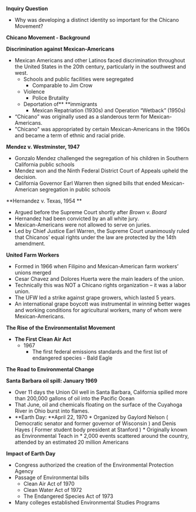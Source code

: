 

**Inquiry Question**

* Why was developing a distinct identity so important for the Chicano Movement?

**Chicano Movement - Background**

**Discrimination against Mexican-Americans**

* Mexican Americans and other Latinos faced discrimination throughout the United States in the 20th century, particularly in the southwest and west.
    * Schools and public facilities were segregated
        * Comparable to Jim Crow
    * Violence
        * Police Brutality
    * Deportation of** **immigrants
        * Mexican Repatriation (1930s) and Operation “Wetback” (1950s)
* “Chicano” was originally used as a slanderous term for Mexican-Americans.
* "Chicano" was  appropriated by certain Mexican-Americans in the 1960s and became a term of ethnic and racial pride.

**Mendez v. Westminster, 1947**

* Gonzalo Mendez challenged the segregation of his children in Southern California public schools
* Mendez won and the Ninth Federal District Court of Appeals upheld the decision.
* California Governor Earl Warren then signed bills that ended Mexican-American segregation in public schools

**Hernandez v. Texas, 1954 **

* Argued before the Supreme Court shortly after _Brown v. Board_
* Hernandez had been convicted by an all white jury.
* Mexican-Americans were not allowed to serve on juries.
* Led by Chief Justice Earl Warren, the Supreme Court unanimously ruled that Chicanos’ equal rights under the law are protected by the 14th amendment.

**United Farm Workers**

* Formed in 1966 when Filipino and Mexican-American farm workers’ unions merged
* Cesar Chavez and Dolores Huerta were the main leaders of the union.
* Technically this was NOT a Chicano rights organization – it was a labor union.
* The UFW led a strike against grape growers, which lasted 5 years.
* An international grape boycott was instrumental in winning better  wages and working conditions for agricultural workers, many of whom were Mexican-Americans.  

**The Rise of the Environmentalist Movement**

* **The First Clean Air Act**
    * 1967
        * The first federal emissions standards and the first list of endangered species - Bald Eagle

**The Road to Environmental Change**

**Santa Barbara oil spill: January 1969**

* Over 11 days the Union Oil well in Santa Barbara, California spilled more than 200,000 gallons of oil into the Pacific Ocean 
* That June, oil and chemicals floating on the surface of the Cuyahoga River in Ohio burst into flames.
* **Earth Day: **April 22, 1970
        * Organized by Gaylord Nelson ( Democratic senator and former governor of Wisconsin ) and Denis Hayes ( Former student body president at Stanford )
        * Originally known as Environmental Teach in
        * 2,000 events scattered around the country, attended by an estimated 20 million Americans

**Impact of Earth Day**

* Congress authorized the creation of the Environmental Protection Agency 
* Passage of Environmental bills
    * Clean Air Act of 1970
    * Clean Water Act of 1972 
    * The Endangered Species Act of 1973
* Many colleges established Environmental Studies Programs 